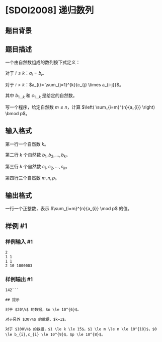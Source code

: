 # [SDOI2008] 递归数列

## 题目背景



## 题目描述

一个由自然数组成的数列按下式定义：

对于 $i \le k$：$a_{i}= b_{i}$。

对于 $i > k$：$a_{i}= \sum_{j=1}^{k}{c_{j} \times a_{i-j}}$。

其中 $b_{1\dots k}$ 和 $c_{1\dots k}$ 是给定的自然数。

写一个程序，给定自然数 $m \le n$，计算 $\left( \sum_{i=m}^{n}{a_{i}} \right) \bmod p$。

## 输入格式

第一行一个自然数 $k$。

第二行 $k$ 个自然数 $b_{1},b_{2},\dots,b_{k}$。

第三行 $k$ 个自然数 $c_{1},c_{2},\dots,c_{k}$。

第四行三个自然数 $m,n,p$。

## 输出格式

一行一个正整数，表示 $\sum_{i=m}^{n}{a_{i}} \mod p$ 的值。

## 样例 #1

### 样例输入 #1
```
2
1 1
1 1
2 10 1000003
```

### 样例输出 #1

```
142```

## 提示

对于 $20\%$ 的数据，$n \le 10^{6}$。

对于另外 $30\%$ 的数据，$k=1$。

对于 $100\%$ 的数据，$1 \le k \le 15$，$1 \le m \le n \le 10^{18}$，$0 \le b_{i},c_{i} \le 10^{9}$，$p \le 10^{8}$。

